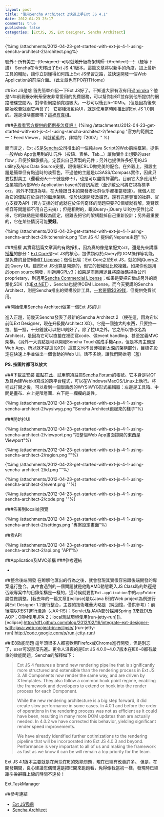 ```yaml
---
layout: post
title: "使用Sencha Architect 2快速上手Ext JS 4.1"
date: 2012-04-23 23:17
comments: true                                 
published: false
categories: [ExtJS, JS, Ext Designer, Sencha Architect]
---
```


{%img /attachments/2012-04-23-get-started-with-ext-js-4-1-using-sencha-architect-2/architect.png%}

<del>號外！所有美工（Designer）可以就地升級為架構師（Architect）！</del>（梗等下講）
Sencha在今天釋出了Ext JS 4.1版本。這篇文章將以新手的角度，加上最新工具的輔助，讓你立刻懂得如何踏上Ext JS學習之路，並快速開發一個Web Application的前端介面。（此文章也有PO在ITHome）

##Ext JS是啥
首先簡單介紹一下Ext JS好了。不知道大家有沒有用過[miroko](http://miroko.tw)？他是N年前我<del>跟水利系室友</del>非常愛用的免費服務，可以幫你掛BT並存到他所提供的網路硬碟空間內，對學術網路頻寬超級大，一秒可以衝到5~10Mb。（但是因為後來開始收費就跟它再會了） 它那種淡藍色UI，就是使用當時剛推出的Ext JS 1.0刻的。還是沒啥畫面嗎？[這裡有真相](http://www.freegroup.org/2009/06/free-online-storage-miroko/)。

###[先看看官方提供的範例長怎樣吧！](http://dev.sencha.com/deploy/ext-4.1.0-gpl/examples/)
{%img /attachments/2012-04-23-get-started-with-ext-js-4-1-using-sencha-architect-2/feed.png "官方的範例之一：Feed Viewer，阿就藍藍的，非常的『2007』" %}

簡而言之，Ext JS是[Sencha][]公司推出的一個純Java Script的Web前端框架，提供一般Web App會用到的UI元件（按鈕、表格、Tab…）讓你實作出想要的user flow；且便於繼承擴充，定義出自己客製的元件；另外也提供許多好用的JS utility及Ajax Data Source支援，跟後端CRUD做完美的配合。在外觀上，預設主題是簡單但有點過時的淡藍色，不過他的主題是以SASS/Compass實作，因此只要找對美工（<del>還看別人！？就是你！</del>），也是可以盡情揮灑的。目前它大多應用於企業端的內部Web Application based的資訊系統（至少敝公司將它視為標準orz，另外不知道為啥，在大陸跟日本的開發者社群似乎都相當發達）。我個人認為它的優點在於良好的繼承架構、便於快速開發及擴充，還有完整豐富的社群、官方支援及API（官方支援的好處就在於任何奇怪的問題只要PO個版就有解，瀏覽器相容等問題都不用自己去搞）；但是相對的，跟jQuery+jQuery UI的方便性比起來，它的缺點是架構較為固定，很難去把它的架構翻掉自己重新設計；另外最重要的，它在某些情況可能**要錢**。


{%img /attachments/2012-04-23-get-started-with-ext-js-4-1-using-sencha-architect-2/kitchensink.png "Ext JS 4.1 提供的Nepune主題" %}

<!--more-->

###授權
其實寫這篇文章真的有點掙扎，因為真的像是業配文orz。還是先來講講[授權][license]的部分：[Ext Core][]是Ext JS的核心，提供類似於jQuery的DOM操作等功能，是免費的且使用[MIT License][]；做個比喻：Ext Core之於Ext JS，就如同jQuery之於jQuery UI。雖然Ext JS也算是開源的，但它的授權就比較複雜。如果你也是用於open source開發，則適用[GPLv3][]；如果是商業用途且將原始碼視為公司proprietary，則適用[Sencha Commercial License][]；如果是要把它做成另外的商業化SDK（如[Ext.NET][]），Sencha也提供OEM License。而今天要講的Sencha Architect，則是Sencha推出的架構設計工具，[一套要價$399鎂][architect license]，但提供免費試用。

[Sencha]:http://www.sencha.com
[license]:http://www.sencha.com/products/extjs/license/
[Ext Core]:http://www.sencha.com/products/extcore
[MIT License]:http://www.opensource.org/licenses/mit-license.php
[GPLv3]:http://www.gnu.org/copyleft/gpl.html
[Sencha Commercial License]:http://www.sencha.com/legal/sencha-commercial-software-license-agreement/
[Ext.NET]:http://www.ext.net/
[architect license]:http://www.sencha.com/products/architect/license/


##開始使用Sencha Architect做第一個Ext JS的UI


[neptune]:http://docs.sencha.com/ext-js/4-1/extjs-build/examples/kitchensink/

  
進入正題，前幾天Sencha發表了最新的Sencha Architect 2 （梗在這，因為它以前叫Ext Designer，現在升級變Architect XD）。它是一個強大的東西，只要拉一拉、摳一摳，十分鐘就可以把UI刻好了。除了拉UI之外，它之所以會改名為Architect，是因為它可以直接在裡面寫code、做event handling、甚至定義MVC架構。（另外一大賣點是可以開發Sencha Touch當成手機App，但是本周主題是Web App，所以就不提這段XD）這篇文也不會涉獵到太深的架構部分，目標先設定在快速上手並做出一個會動的Web UI。話不多說，讓我們開始吧（羞）

**PS. 按圖片都可以放大**

###下載並安裝
[載點在此][architect]，試用前須註冊[Sencha Forum](http://www.sencha.com/forum/)的帳號。它本身是以QT及其內建Webkit寫成的跨平台程式，可以在Windows/MacOS/Linux上執行。將程式打開之後，可以看到一個很熟悉的WYSIWYG形式編輯器：左邊是工具箱、中間是畫布、右上是階層圖、右下是一欄欄的屬性。

{%img /attachments/2012-04-23-get-started-with-ext-js-4-1-using-sencha-architect-2/wysiwyg.png "Sencha Architect跑起來的樣子"%}


###開始拉UI


{%img /attachments/2012-04-23-get-started-with-ext-js-4-1-using-sencha-architect-2/viewport.png "把整個Web App畫面撐開的東西是Viewport"%}


{%img /attachments/2012-04-23-get-started-with-ext-js-4-1-using-sencha-architect-2/region.png ""%}


{%img /attachments/2012-04-23-get-started-with-ext-js-4-1-using-sencha-architect-2/id.png ""%}

{%img /attachments/2012-04-23-get-started-with-ext-js-4-1-using-sencha-architect-2/event.png ""%}

{%img /attachments/2012-04-23-get-started-with-ext-js-4-1-using-sencha-architect-2/code.png ""%}


###佈署到local並預覽

{%img /attachments/2012-04-23-get-started-with-ext-js-4-1-using-sencha-architect-2/settings.png "專案設定畫面"%}

##看API

{%img /attachments/2012-04-23-get-started-with-ext-js-4-1-using-sencha-architect-2/api.png "API"%}

##Application及MVC架構
###參考連結
*	[MVC Architecture]:http://docs.sencha.com/ext-js/4-1/#!/guide/application_architecture

##整合後端開發
在瞭解他匯出的行為之後，就會發現其實很容易跟後端開發的專案進行整合。其中會遇到的一個問題就是他跑AMD動態載入JS Class時的路徑是否跟專案中的目錄架構是一樣的，這時候就要對`Ext.application`中的`appFolder`屬性做調整。[我去年的一篇文章][eclipse]是以Java EE的Web project為例進行與Ext Designer 1.2進行整合，主要的技術堆疊大略是（純回憶，僅供參考）：前後端以REST進行溝通（JAX-RS）；Servlet及JAVA部分採用Spring 3來做DI及AOP；ORM使用JPA 2；local測試環境使用[run-jetty-run][]。
[eclipse]:http://df1.github.com/blog/2012/02/16/integrate-ext-designer-with-java-web-project-in-eclipse/
[run-jetty-run]:http://code.google.com/p/run-jetty-run/

##IE8效能問題
這年頭很多人都喜歡用Firefox或Chrome進行開發，但是別忘了，user可沒那麼先進。更令人沮喪的是Ext JS 4.0.0~4.0.7版本在IE6~8都有嚴重的效能問題。Sencha的解釋如下：
>	Ext JS 4 features a brand new rendering pipeline that is significantly more structured and extensible than the rendering process in Ext JS 3. All Components now render the same way, and are driven by XTemplates. They also follow a common hook point regime, enabling the framework and developers to extend or hook into the render process for each Component.
>	
>	While the new rendering architecture is a big step forward, it did create slow performance in some cases. In 4.0.1 and before the order of operations in the rendering process was not as efficient as it could have been, resulting in many more DOM updates than are actually needed. In 4.0.2 we have corrected this behavior, yielding significant render speed improvements.
>	
>	We have already identified further optimizations to the rendering pipeline that will be incorporated into Ext JS 4.0.3 and beyond. Performance is very important to all of us and making the framework as fast as we know it can be will remain a top priority for the team.

Ext JS 4.1版本主要就是在解決在IE的效能問題，現在已經有改善許多。 但是，在開發期間，良心建議您偶爾還是把IE開來跑跑看，免得像我當初一樣，發現時已經距<del>引咎辭職</del>上線的時間不遠矣！


Ext.TaskManager




##參考連結
*	[Ext JS官網][extjs]
*	[Sencha Architect][architect]

[architect]:http://www.sencha.com/products/architect/
[extjs]:http://www.sencha.com/products/extjs/